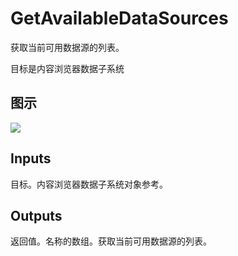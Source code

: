 # GetAvailableDataSources

获取当前可用数据源的列表。

目标是内容浏览器数据子系统

## 图示

![]($-20221218-18301933.png)

## Inputs

目标。内容浏览器数据子系统对象参考。 

## Outputs

返回值。名称的数组。获取当前可用数据源的列表。
